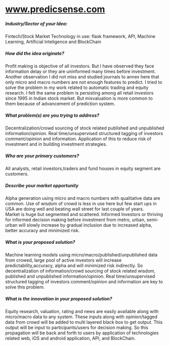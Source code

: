 # www.predicsense.com

##### Industry/Sector of your Idea:

 Fintech/Stock Market
 Technology in use: flask framework, API, Machine Learning, Artificial Inteligence and BlockChain

##### How did the idea originate?
Profit making is objective of all investors. But I have observed they face information delay or they are uninformed many times before investment. Another observation I did not miss and studied journals to annex here that only micro and macro numbers are not enough features to predict. 
I tried to solve the problem in my work related to automatic trading and equity research. I felt the same problem is persisting among all retail investors since 1995 in Indian stock market. But misvaluation is more common to them because of advancement of prediction system. 

##### What problem(s) are you trying to address?
Decentralization/crowd sourcing of stock related published and unpublished information/opinion. Real time/unsupervised structured tagging of investors comment/opinion and information. Application of this to reduce risk of investment and in building investment strategies.    

##### Who are your primary customers?
All analysts, retail investors,traders and fund houses in equity segment are customers. 


##### Describe your market opportunity
Alpha generation using micro and macro numbers with qualitative data are common. Use of wisdom of crowd is less in use here but few start ups in USA are doing well and beating wall street for last couple of years.  
Market is huge but segmented and scattered. Informed Investors or thriving for informed decision making before investment from metro, urban, semi-urban will slowly increase by gradual inclusion due to increased alpha, better accuracy and minimized risk.

##### What is your proposed solution?
Machine learning models using micro/macro/published/unpublished data from crowed, large pool of active investors will increase predictability,accuracy, alpha and will minimized risk indirectly. So decentralization of information/crowd sourcing of stock related wisdom, published and unpublished information/opinion. Real time/unsupervised structured tagging of investors comment/opinion and information are key to solve this problem.

##### What is the innovation in your proposed solution?
Equity research, valuation, rating and news are easily available along with micro/macro data to any system. These inputs along with opinion/tagged data from crowd will be added to multi layered black box to get output. This output will be input to participants/users for decision making. So this propagation will be back and forth to users by application of  technologies related web, iOS and android application, API, and BlockChain. 

